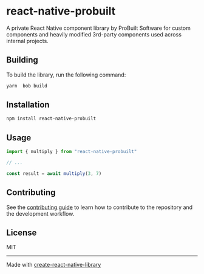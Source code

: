 # react-native-probuilt

A private React Native component library by ProBuilt Software for custom components and heavily modified 3rd-party components used across internal projects.

## Building

To build the library, run the following command:

```sh
yarn  bob build
```

## Installation

```sh
npm install react-native-probuilt
```

## Usage

```js
import { multiply } from "react-native-probuilt"

// ...

const result = await multiply(3, 7)
```

## Contributing

See the [contributing guide](CONTRIBUTING.md) to learn how to contribute to the repository and the development workflow.

## License

MIT

---

Made with [create-react-native-library](https://github.com/callstack/react-native-builder-bob)
